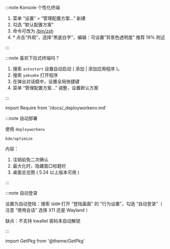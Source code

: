 <div className="no-admonition-uppercase-title">

:::note Konsole 个性化终端

1. 菜单 “设置” > “管理配置方案…” 新建
2. 勾选 “默认配置方案”
3. 命令可改为 <a href='/docs/devenv/zsh' target='_blank'>/bin/zsh</a>
4. \* 点击“外观”，选择“黑底白字”，编辑：可设置“背景色透明度” 推荐 19% 附近

:::

</div>

:::note 喜欢下拉式终端吗？

<GetPkg name='yakuake' pacman dnf apt />

1. 搜索 `autostart` 设置自动启动 ( 添加 | 添加应用程序 )。
2. 搜索 `yakuake` 打开程序
3. 在弹出对话框中，设置全局快捷键
4. 菜单 “管理配置方案…” 调整，设置默认方案

:::

import Require from '/docs/\_deployworkenv.md'

<Require />

:::note 自动部署

使用 `deployworkenv`

    kde/optimize

内容：

1. 注销前免二次确认
2. 最大化时，隐藏窗口标题栏
3. 桌面总览图 ( 5.24 以上版本可用 )

:::

:::note 自动登录

设置为自动登陆：搜索 `SDDM` 打开 “登陆画面” 的 “行为设置”，勾选 “自动登录”（ 注意 “使用会话” 选择 X11 还是 Wayland ）

缺点：不支持 kwallet 密码本自动解锁

:::

<!--
 <details>
<summary>Kubuntu Wayland</summary>

:::caution KDE Wayland 尚在实验开发阶段

常见 bug: 连接外接显示器、重新登陆会话时，界面残缺

:::

```shell
sudo apt install -y plasma-workspace-wayland

# 相关推荐：
sudo apt install -y wl-clipboard
```

然后注销会话，左下角选择 wayland 登陆以生效。

</details>
 -->

import GetPkg from '@theme/GetPkg'
